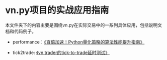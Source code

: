 # vn.py项目的实战应用指南

本文件夹下的内容主要是围绕vn.py在实际交易中的一系列具体应用，包括说明文档和代码例子。

* performance：[《百倍加速！Python量化策略的算法性能提升指南》](http://zhuanlan.zhihu.com/p/24168485)

* tick2trade: [《vn.trader的tick-to-trade延时测试》](http://zhuanlan.zhihu.com/p/24242972)